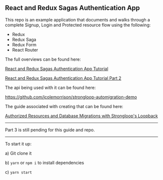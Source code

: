 ## React and Redux Sagas Authentication App

This repo is an example application that documents and walks through a complete Signup, Login and Protected resource flow using the following:

- Redux
- Redux Saga
- Redux Form
- React Router

The full overviews can be found here:

[React and Redux Sagas Authentication App Tutorial](http://start.jcolemorrison.com/react-redux-sagas-authentication-tutorial)

[React and Redux Sagas Authentication App Tutorial Part 2](http://start.jcolemorrison.com/react-redux-sagas-authentication-tutorial-part-2)

The api being used with it can be found here:

https://github.com/jcolemorrison/strongloop-automigration-demo

The guide associated with creating that can be found here:

[Authorized Resources and Database Migrations with Strongloop's Loopback](http://start.jcolemorrison.com/authorized-resources-and-database-migrations-with-strongloops-loopback/)

---

Part 3 is still pending for this guide and repo.

---

To start it up:

a) Git clone it

b) `yarn` or `npm i` to install dependencies

c) `yarn start`

